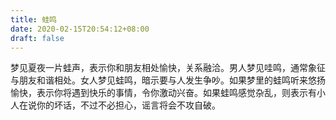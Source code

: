 ```yaml
---
title: 蛙鸣
date: 2020-02-15T20:54:12+08:00
draft: false
---
```


梦见夏夜一片蛙声，表示你和朋友相处愉快，关系融洽。男人梦见哇鸣，通常象征与朋友和谐相处。女人梦见蛙鸣，暗示要与人发生争吵。如果梦里的蛙鸣听来悠扬愉快，表示你将遇到快乐的事情，令你激动兴奋。如果蛙鸣感觉杂乱，则表示有小人在说你的坏话，不过不必担心，谣言将会不攻自破。